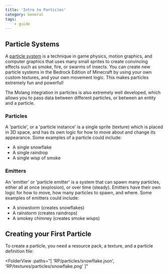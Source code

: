 ```yaml
---
title: 'Intro to Particles'
category: General
tags:
    - guide
---
```


## Particle Systems

A [particle system](https://www.wikiwand.com/en/Particle_system) is a technique in game physics, motion graphics, and computer graphics that uses many small sprites to create convincing effects such as smoke, fire, or swarms of insects. You can create new particle systems in the Bedrock Edition of Minecraft by using your own custom textures, and your own movement logic. This makes particles extremely fun and powerful!

The Molang integration in particles is also extremely well developed, which allows you to pass data between different particles, or between an entity and a particle.

### Particles

A 'particle', or a 'particle instance' is a single sprite (texture) which is placed in 3D space, and has its own logic for how to move about and change its appearance. Some examples of a particle could include:

-   A single snowflake
-   A single raindrop
-   A single wisp of smoke

### Emitters

An 'emitter' or 'particle emitter' is a system that can spawn many particles, either all at once (explosion), or over time (steady). Emitters have their own logic for how to move, how many particles to spawn, and where. Some examples of emitters could include:

-   A snowstorm (creates snowflakes)
-   A rainstorm (creates raindrops)
-   A smokey chimney (creates smoke wisps)

## Creating your First Particle

To create a particle, you need a resource pack, a texture, and a particle definition file:

<FolderView
:paths="[
    'RP/particles/snowflake.json',
    'RP/textures/particles/snowflake.png'
]"
> </FolderView>
